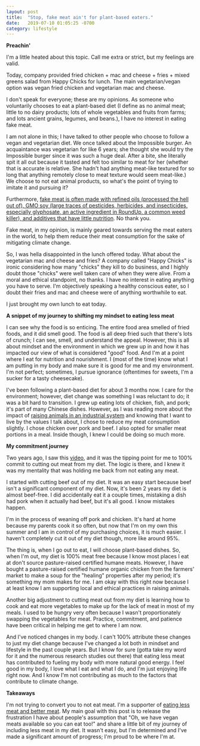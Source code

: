 ```yaml
---
layout: post
title:  "Stop, fake meat ain't for plant-based eaters."
date:   2019-07-10 01:05:25 -0700
category: lifestyle
---
```

**Preachin'**

I'm a little heated about this topic. Call me extra or strict, but my feelings are valid.

Today, company provided fried chicken + mac and cheese + fries + mixed greens salad from Happy Chicks for lunch. The main vegetarian/vegan option was vegan fried chicken and vegetarian mac and cheese.

I don't speak for everyone; these are my opinions. As someone who voluntarily chooses to eat a plant-based diet (I define as no animal meat; little to no dairy products; lots of whole vegetables and fruits from farms; and lots ancient grains, legumes, and beans.), I have no interest in eating fake meat. 

I am not alone in this; I have talked to other people who choose to follow a vegan and vegetarian diet. We once talked about the Impossible burger. An acquaintance was vegetarian for like 6 years; she thought she would try the Impossible burger since it was such a huge deal. After a bite, she literally spit it all out because it tasted and felt too similar to meat for her (whether that is accurate is relative. She hadn't had anything meat-like textured for so long that anything remotely close to meat texture would seem meat-like.) We choose to not eat animal products, so what's the point of trying to imitate it and pursuing it? 

Furthermore, [fake meat is often made with refined oils (processed the hell out of), GMO soy (large traces of pesticides, herbicides, and insecticides, especially glyphosate, an active ingredient in RoundUp, a common weed killer), and additives that have little nutrition][BS]. No thank you. 

Fake meat, in my opinion, is mainly geared towards serving the meat eaters in the world, to help them reduce their meat consumption for the sake of mitigating climate change. 

So, I was hella disappointed in the lunch offered today. What about the vegetarian mac and cheese and fries? A company called "Happy Chicks" is ironic considering how many "chicks" they kill to do business, and I highly doubt those "chicks" were well taken care of when they were alive. From a moral and ethical standpoint, no thanks. I have no interest in eating anything you have to serve. I'm objectively speaking a healthy conscious eater, so I doubt their fries and mac and cheese were of anything worthwhile to eat. 

I just brought my own lunch to eat today. 

**A snippet of my journey to shifting my mindset to eating less meat**

I can see why the food is so enticing. The entire food area smelled of fried foods, and it did smell good. The food is all deep fried such that there's lots of crunch; I can see, smell, and understand the appeal. However, this is all about mindset and the environment in which we grew up in and how it has impacted our view of what is considered "good" food. And I'm at a point where I eat for nutrition and nourishment. I (most of the time) know what I am putting in my body and make sure it is good for me and my environment. I'm not perfect; sometimes, I pursue ignorance (oftentimes for sweets, I'm a sucker for a tasty cheesecake). 

I've been following a plant-based diet for about 3 months now. I care for the environment; however, diet change was something I was reluctant to do; it was a bit hard to transition. I grew up eating lots of chicken, fish, and pork; it's part of many Chinese dishes. However, as I was reading more about the impact of [raising animals in an industrial system][industrial-animals] and knowing that I want to live by the values I talk about, I chose to reduce my meat consumption slightly. I chose chicken over pork and beef. I also opted for smaller meat portions in a meal. Inside though, I knew I could be doing so much more.

**My commitment journey**

Two years ago, I saw this [video][video], and it was the tipping point for me to 100% commit to cutting out meat from my diet. The logic is there, and I knew it was my mentality that was holding me back from not eating any meat. 

I started with cutting beef out of my diet. It was an easy start because beef isn't a significant component of my diet. Now, it's been 2 years my diet is almost beef-free. I did accidentally eat it a couple times, mistaking a dish had pork when it actually had beef, but it's all good. I know mistakes happen. 

I'm in the process of weaning off pork and chicken. It's hard at home because my parents cook it so often, but now that I'm on my own this summer and I am in control of my purchasing choices, it is much easier. I haven't completely cut it out of my diet though, more like around 95%. 

The thing is, when I go out to eat, I will choose plant-based dishes. So, when I'm out, my diet is 100% meat free because I know most places I eat at don't source pasture-raised certified humane meats. However, I have bought a pasture-raised certified humane organic chicken from the farmers' market to make a soup for the "healing" properties after my period; it's something my mom makes for me. I am okay with this right now because I at least know I am supporting local and ethical practices in raising animals. 

Another big adjustment to cutting meat out from my diet is learning how to cook and eat more vegetables to make up for the lack of meat in most of my meals. I used to be hungry very often because I wasn't proportionately swapping the vegetables for meat. Practice, commitment, and patience have been critical in helping me get to where I am now. 

And I've noticed changes in my body. I can't 100% attribute these changes to just my diet change because I've changed a lot both in mindset and lifestyle in the past couple years. But I know for sure (gotta take my word for it and the numerous research studies out there) that eating less meat has contributed to fueling my body with more natural good energy. I feel good in my body, I love what I eat and what I do, and I'm just enjoying life right now. And I know I'm not contributing as much to the factors that contribute to climate change.

**Takeaways**

I'm not trying to convert you to not eat meat. I'm a supporter of [eating less meat and better meat][better]. My main goal with this post is to release the frustration I have about people's assumption that "Oh, we have vegan meats available so you can eat too!" and share a little bit of my journey of including less meat in my diet. It wasn't easy, but I'm determined and I've made a significant amount of progress; I'm proud to be where I'm at.

[BS]: https://foodrevolution.org/blog/plant-based-meat-alternatives/
[industrial-animals]: https://foodprint.org/issues/raising-animals-industrial-system/
[video]: https://www.youtube.com/watch?v=nUnJQWO4YJY
[better]: https://foodprint.org/eating-sustainably/eating-meat-sustainably/